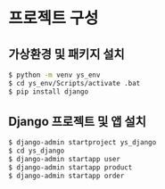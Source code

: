 # 프로젝트 구성

## 가상환경 및 패키지 설치

```bash
$ python -m venv ys_env
$ cd ys_env/Scripts/activate .bat
$ pip install django
```

## Django 프로젝트 및 앱 설치

```bash
$ django-admin startproject ys_django
$ cd ys_django
$ django-admin startapp user
$ django-admin startapp product
$ django-admin startapp order
```

